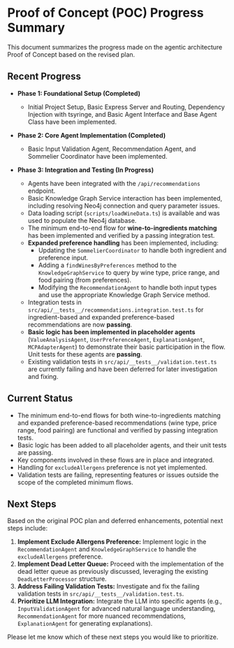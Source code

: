 # Proof of Concept (POC) Progress Summary

This document summarizes the progress made on the agentic architecture Proof of Concept based on the revised plan.

## Recent Progress

- **Phase 1: Foundational Setup (Completed)**
  - Initial Project Setup, Basic Express Server and Routing, Dependency Injection with tsyringe, and Basic Agent Interface and Base Agent Class have been implemented.

- **Phase 2: Core Agent Implementation (Completed)**
  - Basic Input Validation Agent, Recommendation Agent, and Sommelier Coordinator have been implemented.

- **Phase 3: Integration and Testing (In Progress)**
  - Agents have been integrated with the `/api/recommendations` endpoint.
  - Basic Knowledge Graph Service interaction has been implemented, including resolving Neo4j connection and query parameter issues.
  - Data loading script (`scripts/loadWineData.ts`) is available and was used to populate the Neo4j database.
  - The minimum end-to-end flow for **wine-to-ingredients matching** has been implemented and verified by a passing integration test.
  - **Expanded preference handling** has been implemented, including:
    - Updating the `SommelierCoordinator` to handle both ingredient and preference input.
    - Adding a `findWinesByPreferences` method to the `KnowledgeGraphService` to query by wine type, price range, and food pairing (from preferences).
    - Modifying the `RecommendationAgent` to handle both input types and use the appropriate Knowledge Graph Service method.
  - Integration tests in `src/api/__tests__/recommendations.integration.test.ts` for ingredient-based and expanded preference-based recommendations are now **passing**.
  - **Basic logic has been implemented in placeholder agents** (`ValueAnalysisAgent`, `UserPreferenceAgent`, `ExplanationAgent`, `MCPAdapterAgent`) to demonstrate their basic participation in the flow. Unit tests for these agents are **passing**.
  - Existing validation tests in `src/api/__tests__/validation.test.ts` are currently failing and have been deferred for later investigation and fixing.

## Current Status

- The minimum end-to-end flows for both wine-to-ingredients matching and expanded preference-based recommendations (wine type, price range, food pairing) are functional and verified by passing integration tests.
- Basic logic has been added to all placeholder agents, and their unit tests are passing.
- Key components involved in these flows are in place and integrated.
- Handling for `excludeAllergens` preference is not yet implemented.
- Validation tests are failing, representing features or issues outside the scope of the completed minimum flows.

## Next Steps

Based on the original POC plan and deferred enhancements, potential next steps include:
1.  **Implement Exclude Allergens Preference:** Implement logic in the `RecommendationAgent` and `KnowledgeGraphService` to handle the `excludeAllergens` preference.
2.  **Implement Dead Letter Queue:** Proceed with the implementation of the dead letter queue as previously discussed, leveraging the existing `DeadLetterProcessor` structure.
3.  **Address Failing Validation Tests:** Investigate and fix the failing validation tests in `src/api/__tests__/validation.test.ts`.
4.  **Prioritize LLM Integration:** Integrate the LLM into specific agents (e.g., `InputValidationAgent` for advanced natural language understanding, `RecommendationAgent` for more nuanced recommendations, `ExplanationAgent` for generating explanations).

Please let me know which of these next steps you would like to prioritize.
